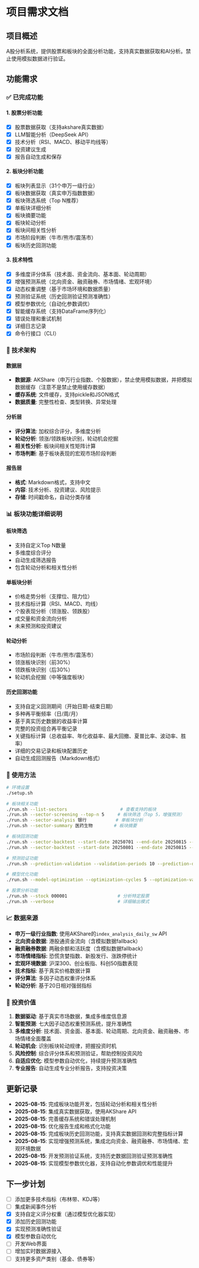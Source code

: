# 项目需求文档

## 项目概述
A股分析系统，提供股票和板块的全面分析功能，支持真实数据获取和AI分析。禁止使用模拟数据进行验证。

## 功能需求

### ✅ 已完成功能

#### 1. 股票分析功能
- [x] 股票数据获取（支持akshare真实数据）
- [x] LLM智能分析（DeepSeek API）
- [x] 技术分析（RSI、MACD、移动平均线等）
- [x] 投资建议生成
- [x] 报告自动生成和保存

#### 2. 板块分析功能
- [x] 板块列表显示（31个申万一级行业）
- [x] 板块数据获取（真实申万指数数据）
- [x] 板块筛选系统（Top N推荐）
- [x] 单板块详细分析
- [x] 板块摘要功能
- [x] 板块轮动分析
- [x] 板块间相关性分析
- [x] 市场阶段判断（牛市/熊市/震荡市）
- [x] 板块历史回测功能

#### 3. 技术特性
- [x] 多维度评分体系（技术面、资金流向、基本面、轮动周期）
- [x] 增强预测系统（北向资金、融资融券、市场情绪、宏观环境）
- [x] 动态权重调整（基于市场环境和数据质量）
- [x] 预测验证系统（历史回测验证预测准确性）
- [x] 模型参数优化（自动化参数调优）
- [x] 智能缓存系统（支持DataFrame序列化）
- [x] 错误处理和重试机制
- [x] 详细日志记录
- [x] 命令行接口（CLI）

### 🔧 技术架构

#### 数据层
- **数据源**: AKShare（申万行业指数、个股数据），禁止使用模拟数据，并把模拟数据缓存（注意不是禁止使用缓存数据）
- **缓存系统**: 文件缓存，支持pickle和JSON格式
- **数据质量**: 完整性检查、类型转换、异常处理

#### 分析层
- **评分算法**: 加权综合评分，多维度分析
- **轮动分析**: 领涨/领跌板块识别，轮动机会挖掘
- **相关性分析**: 板块间相关性矩阵计算
- **市场判断**: 基于板块表现的宏观市场阶段判断

#### 报告层
- **格式**: Markdown格式，支持中文
- **内容**: 技术分析、投资建议、风险提示
- **存储**: 时间戳命名，自动分类存储

### 📊 板块功能详细说明

#### 板块筛选
- 支持自定义Top N数量
- 多维度综合评分
- 自动生成筛选报告
- 包含轮动分析和相关性分析

#### 单板块分析
- 价格走势分析（支撑位、阻力位）
- 技术指标计算（RSI、MACD、均线）
- 个股表现分析（领涨股、领跌股）
- 成交量和资金流向分析
- 未来预测和投资建议

#### 轮动分析
- 市场阶段判断（牛市/熊市/震荡市）
- 领涨板块识别（前30%）
- 领跌板块识别（后30%）
- 轮动机会挖掘（中等强度板块）

#### 历史回测功能
- 支持自定义回测期间（开始日期-结束日期）
- 多种再平衡频率（日/周/月）
- 基于真实历史数据的收益率计算
- 完整的投资组合再平衡记录
- 关键指标计算（总收益率、年化收益率、最大回撤、夏普比率、波动率、胜率）
- 详细的交易记录和板块配置历史
- 自动生成回测报告（Markdown格式）

### 🚀 使用方法

```bash
# 环境设置
./setup.sh

# 板块相关功能
./run.sh --list-sectors                    # 查看支持的板块
./run.sh --sector-screening --top-n 5     # 板块筛选（Top 5，增强预测）
./run.sh --sector-analysis 银行           # 单板块分析
./run.sh --sector-summary 医药生物        # 板块摘要

# 板块回测功能
./run.sh --sector-backtest --start-date 20250701 --end-date 20250815 --top-n 3 --rebalance-freq weekly  # 周度回测
./run.sh --sector-backtest --start-date 20250801 --end-date 20250815 --top-n 5 --rebalance-freq daily   # 日度回测

# 预测验证功能
./run.sh --prediction-validation --validation-periods 10 --prediction-days 3  # 验证预测准确性

# 模型优化功能
./run.sh --model-optimization --optimization-cycles 5 --optimization-validation-periods 8  # 自动参数优化

# 股票分析功能
./run.sh --stock 000001                   # 分析特定股票
./run.sh --verbose                        # 详细输出模式
```

### 📈 数据来源

- **申万一级行业指数**: 使用AKShare的`index_analysis_daily_sw` API
- **北向资金数据**: 港股通资金流向（含模拟数据fallback）
- **融资融券数据**: 两融余额和活跃度（含模拟数据fallback）
- **市场情绪指标**: 恐慌贪婪指数、新股发行、涨跌停统计
- **宏观环境数据**: 沪深300、创业板指、科创50指数表现
- **技术指标**: 基于真实价格数据计算
- **评分算法**: 多因子动态权重评分体系
- **轮动分析**: 基于20日相对强弱指标

### 🎯 投资价值

1. **数据驱动**: 基于真实市场数据，集成多维度信息源
2. **智能预测**: 七大因子动态权重预测系统，提升准确性
3. **多维度分析**: 技术面、资金面、基本面、轮动周期、北向资金、融资融券、市场情绪全面覆盖
4. **轮动机会**: 识别板块轮动规律，把握投资时机
5. **风险控制**: 综合评分体系和预测验证，帮助控制投资风险
6. **自适应优化**: 模型参数自动优化，持续提升预测准确性
7. **专业报告**: 自动生成专业分析报告，支持投资决策

## 更新记录

- **2025-08-15**: 完成板块功能开发，包括轮动分析和相关性分析
- **2025-08-15**: 集成真实数据获取，使用AKShare API
- **2025-08-15**: 完善缓存系统和错误处理机制
- **2025-08-15**: 优化报告生成和格式化功能
- **2025-08-15**: 完成板块历史回测功能，支持真实数据回测和完整指标计算
- **2025-08-15**: 实现增强预测系统，集成北向资金、融资融券、市场情绪、宏观环境数据
- **2025-08-15**: 开发预测验证系统，支持历史数据回测验证预测准确性
- **2025-08-15**: 实现模型参数优化器，支持自动化参数调优和性能提升

## 下一步计划

- [ ] 添加更多技术指标（布林带、KDJ等）
- [ ] 集成新闻事件分析
- [x] 支持自定义评分权重（通过模型优化器实现）
- [x] 添加历史回测功能
- [x] 实现预测准确性验证
- [x] 模型参数自动优化
- [ ] 开发Web界面
- [ ] 增加实时数据源接入
- [ ] 支持更多资产类别（基金、债券等）